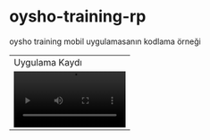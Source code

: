 # oysho-training-rp
oysho training mobil uygulamasanın kodlama örneği
<br/>
<table>
  <tr>
    <td>Uygulama Kaydı</td>
  </tr>
  <tr>
    
<td><video src='https://user-images.githubusercontent.com/58309495/211567527-5b58942a-6033-4f4c-9ea4-6f1299f8af4f.mp4'  width=200</td>
  
    </tr>
 </table>




